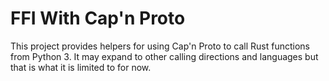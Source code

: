 # FFI With Cap'n Proto
This project provides helpers for using Cap'n Proto to call Rust functions from Python 3. It may expand to other calling directions and languages but that is what it is limited to for now.
